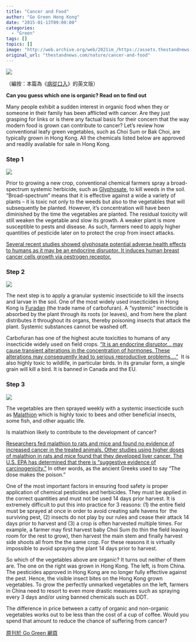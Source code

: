 ```yaml
---
title: "Cancer and Food"
author: "Go Green Hong Kong"
date: "2015-01-13T09:00:00"
categories:
  - "Green"
tags: []
topics: []
image: "http://web.archive.org/web/2021im_/https://assets.thestandnews.com/media/photos/veggie_Il3fr.jpg"
original_url: "thestandnews.com/nature/cancer-and-food"
---
```

![](http://web.archive.org/web/2021im_/https://assets.thestandnews.com/media/photos/veggie_Il3fr.jpg)

（編按：本篇為《[病從口入](../../nature/%E7%97%85%E5%BE%9E%E5%8F%A3%E5%85%A5/)》的英文版）

**Can you guess which one is organic? Read on to find out**

Many people exhibit a sudden interest in organic food when they or someone in their family has been afflicted with cancer. Are they just grasping for links or is there any factual basis for their concern that the way modern food is grown can contribute to cancer? Let’s review how conventional leafy green vegetables, such as Choi Sum or Bak Choi, are typically grown in Hong Kong. All the chemicals listed below are approved and readily available for sale in Hong Kong.

### Step 1

![](http://web.archive.org/web/2021im_/https://assets.thestandnews.com/media/photos/dsc_0049_FKTPZ.jpg)

Prior to growing a new crop, conventional chemical farmers spray a broad-spectrum systemic herbicide, such as [Glyphosate](http://web.archive.org/web/20211229142503/http://en.wikipedia.org/wiki/Glyphosate), to kill weeds in the soil. “Broad-spectrum” means that it is effective against a wide a variety of plants – it is toxic not only to the weeds but also to the vegetables that will subsequently be planted. However, it’s concentration will have been diminished by the time the vegetables are planted. The residual toxicity will still weaken the vegetable and slow its growth. A weaker plant is more susceptible to pests and disease. As such, farmers need to apply higher quantities of pesticide later on to protect the crop from insect attacks.

[Several recent studies showed glyphosate potential adverse health effects to humans as it may be an endocrine disruptor. It induces human breast cancer cells growth via oestrogen receptor.](http://web.archive.org/web/20211229142503/http://www.ncbi.nlm.nih.gov/pubmed/23756170)

### Step 2

![](http://web.archive.org/web/2021im_/https://assets.thestandnews.com/media/photos/500furadan3g_jGuqP.jpg)

The next step is to apply a granular systemic insecticide to kill the insects and larvae in the soil. One of the most widely used insecticides in Hong Kong is [Furadan](http://web.archive.org/web/20211229142503/http://en.wikipedia.org/wiki/Carbofuran) (the trade name of carbofuran). A “systemic” insecticide is absorbed by the plant through its roots (or leaves), and from here the plant distributes it throughout its organs, thereby poisoning insects that attack the plant. Systemic substances cannot be washed off.

Carbofuran has one of the highest acute toxicities to humans of any insecticide widely used on field crops. [“It is an endocrine disruptor… may cause transient alterations in the concentration of hormones. These alterations may consequently lead to serious reproductive problems….”](http://web.archive.org/web/20211229142503/http://en.wikipedia.org/wiki/Carbofuran)  It is also highly toxic to wildlife, in particular birds. In its granular form, a single grain will kill a bird. It is banned in Canada and the EU.

### Step 3

![](http://web.archive.org/web/2021im_/https://assets.thestandnews.com/media/photos/dsc_0047_tdTBc.jpg)

The vegetables are then sprayed weekly with a systemic insecticide such as [Malathion](http://web.archive.org/web/20211229142503/http://npic.orst.edu/factsheets/malagen.html) which is highly toxic to bees and other beneficial insects, some fish, and other aquatic life.

Is malathion likely to contribute to the development of cancer?

[Researchers fed malathion to rats and mice and found no evidence of increased cancer in the treated animals. Other studies using higher doses of malathion in rats and mice found that they developed liver cancer. The U.S. EPA has determined that there is “suggestive evidence of carcinogenicity.”](http://web.archive.org/web/20211229142503/http://npic.orst.edu/factsheets/malagen.html) In other words, as the ancient Greeks used to say “The dose makes the poison.”

One of the most important factors in ensuring food safety is proper application of chemical pesticides and herbicides. They must be applied in the correct quantities and must not be used 14 days prior harvest. It is extremely difficult to put this into practice for 3 reasons: (1) the entire field must be sprayed at once in order to avoid creating safe havens for  the surviving pest, (2) insects do not play by our rules and cease their attack 14 days prior to harvest and (3) a crop is often harvested multiple times. For example, a farmer may first harvest baby Choi Sum (to thin the field leaving room for the rest to grow), then harvest the main stem and finally harvest side shoots all from the the same crop. For these reasons it is virtually impossible to avoid spraying the plant 14 days prior to harvest.

So which of the vegetables above are organic? It turns out neither of them are. The one on the right was grown in Hong Kong. The left, is from China. The pesticides approved in Hong Kong are no longer fully effective against the pest. Hence, the visible insect bites on the Hong Kong grown vegetables. To grow the perfectly unmarked vegetables on the left, farmers in China need to resort to even more drastic measures such as spraying every 3 days and/or using banned chemicals such as DDT.

The difference in price between a catty of organic and non-organic vegetables works out to be less than the cost of a cup of coffee. Would you spend that amount to reduce the chance of suffering from cancer?

[原刊於 Go Green 網頁](http://web.archive.org/web/20211229142503/https://gogreenhk.wordpress.com/2014/12/31/cancer-and-food/)